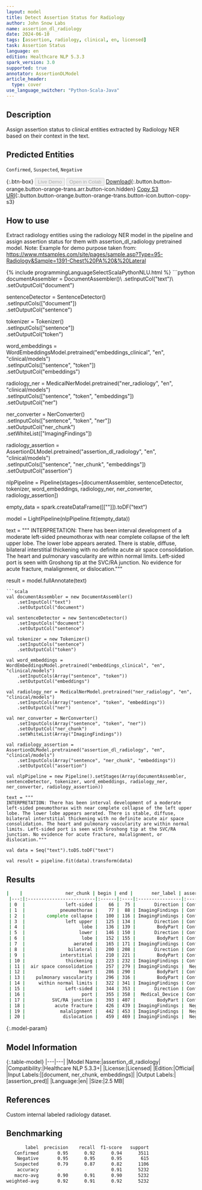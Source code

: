 ```yaml
---
layout: model
title: Detect Assertion Status for Radiology
author: John Snow Labs
name: assertion_dl_radiology
date: 2024-06-10
tags: [assertion, radiology, clinical, en, licensed]
task: Assertion Status
language: en
edition: Healthcare NLP 5.3.3
spark_version: 3.0
supported: true
annotator: AssertionDLModel
article_header:
  type: cover
use_language_switcher: "Python-Scala-Java"
---
```


## Description

Assign assertion status to clinical entities extracted by Radiology NER based on their context in the text.

## Predicted Entities

`Confirmed`, `Suspected`, `Negative`

{:.btn-box}
<button class="button button-orange" disabled>Live Demo</button>
<button class="button button-orange" disabled>Open in Colab</button>
[Download](https://s3.amazonaws.com/auxdata.johnsnowlabs.com/clinical/models/assertion_dl_radiology_en_5.3.3_3.0_1718021696198.zip){:.button.button-orange.button-orange-trans.arr.button-icon.hidden}
[Copy S3 URI](s3://auxdata.johnsnowlabs.com/clinical/models/assertion_dl_radiology_en_5.3.3_3.0_1718021696198.zip){:.button.button-orange.button-orange-trans.button-icon.button-copy-s3}

## How to use

Extract radiology entities using the radiology NER model in the pipeline and assign assertion status for them with assertion_dl_radiology pretrained model. Note: Example for demo purpose taken from: https://www.mtsamples.com/site/pages/sample.asp?Type=95-Radiology&Sample=1391-Chest%20PA%20&%20Lateral

<div class="tabs-box" markdown="1">
{% include programmingLanguageSelectScalaPythonNLU.html %}
```python
documentAssembler = DocumentAssembler()\
    .setInputCol("text")\
    .setOutputCol("document")

sentenceDetector = SentenceDetector() \
    .setInputCols(["document"]) \
    .setOutputCol("sentence")

tokenizer = Tokenizer() \
    .setInputCols(["sentence"]) \
    .setOutputCol("token")

word_embeddings = WordEmbeddingsModel.pretrained("embeddings_clinical", "en", "clinical/models")\
    .setInputCols(["sentence", "token"])\
    .setOutputCol("embeddings")

radiology_ner = MedicalNerModel.pretrained("ner_radiology", "en", "clinical/models") \
    .setInputCols(["sentence", "token", "embeddings"]) \
    .setOutputCol("ner")

ner_converter = NerConverter() \
    .setInputCols(["sentence", "token", "ner"]) \
    .setOutputCol("ner_chunk")\
    .setWhiteList(["ImagingFindings"])

radiology_assertion = AssertionDLModel.pretrained("assertion_dl_radiology", "en", "clinical/models") \
    .setInputCols(["sentence", "ner_chunk", "embeddings"]) \
    .setOutputCol("assertion")

nlpPipeline = Pipeline(stages=[documentAssembler, sentenceDetector, tokenizer, word_embeddings, radiology_ner, ner_converter, radiology_assertion])

empty_data = spark.createDataFrame([[""]]).toDF("text")

model = LightPipeline(nlpPipeline.fit(empty_data))

text = """
INTERPRETATION: There has been interval development of a moderate left-sided pneumothorax with near complete collapse of the left upper lobe. The lower lobe appears aerated. There is stable, diffuse, bilateral interstitial thickening with no definite acute air space consolidation. The heart and pulmonary vascularity are within normal limits. Left-sided port is seen with Groshong tip at the SVC/RA junction. No evidence for acute fracture, malalignment, or dislocation."""

result = model.fullAnnotate(text)
```
```scala
val documentAssembler = new DocumentAssembler()
    .setInputCol("text")
    .setOutputCol("document")

val sentenceDetector = new SentenceDetector()
    .setInputCols("document")
    .setOutputCol("sentence")

val tokenizer = new Tokenizer()
    .setInputCols("sentence")
    .setOutputCol("token")

val word_embeddings = WordEmbeddingsModel.pretrained("embeddings_clinical", "en", "clinical/models")
    .setInputCols(Array("sentence", "token"))
    .setOutputCol("embeddings")

val radiology_ner = MedicalNerModel.pretrained("ner_radiology", "en", "clinical/models")
    .setInputCols(Array("sentence", "token", "embeddings"))
    .setOutputCol("ner")

val ner_converter = NerConverter() 
    .setInputCols(Array("sentence", "token", "ner")) 
    .setOutputCol("ner_chunk")
    .setWhiteList(Array("ImagingFindings"))

val radiology_assertion = AssertionDLModel.pretrained("assertion_dl_radiology", "en", "clinical/models")
    .setInputCols(Array("sentence", "ner_chunk", "embeddings"))
    .setOutputCol("assertion")

val nlpPipeline = new Pipeline().setStages(Array(documentAssembler,  sentenceDetector, tokenizer, word_embeddings, radiology_ner, ner_converter, radiology_assertion))

text = """
INTERPRETATION: There has been interval development of a moderate left-sided pneumothorax with near complete collapse of the left upper lobe. The lower lobe appears aerated. There is stable, diffuse, bilateral interstitial thickening with no definite acute air space consolidation. The heart and pulmonary vascularity are within normal limits. Left-sided port is seen with Groshong tip at the SVC/RA junction. No evidence for acute fracture, malalignment, or dislocation."""

val data = Seq("text").toDS.toDF("text")

val result = pipeline.fit(data).transform(data)
```
</div>

## Results

```bash
|    |                ner_chunk | begin | end |       ner_label | assertion | assertion confidence |
 |---:|:-------------------------|:------|:----|:----------------|:----------|:---------------------|
 | 0  |               left-sided |    66 |  75 |       Direction | Confirmed |               0.9964 |
 | 1  |             pneumothorax |    77 |  88 | ImagingFindings | Confirmed |               0.9963 |
 | 2  |        complete collapse |   100 | 116 | ImagingFindings | Confirmed |               0.9977 |
 | 3  |               left upper |   125 | 134 |       Direction | Confirmed |               0.9962 |
 | 4  |                     lobe |   136 | 139 |        BodyPart | Confirmed |               0.9913 |
 | 5  |                    lower |   146 | 150 |       Direction | Confirmed |               0.7678 |
 | 6  |                     lobe |   152 | 155 |        BodyPart | Confirmed |               0.8673 |
 | 7  |                  aerated |   165 | 171 | ImagingFindings | Confirmed |               0.5755 |
 | 8  |                bilateral |   200 | 208 |       Direction | Confirmed |               0.9966 |
 | 9  |             interstitial |   210 | 221 |        BodyPart | Confirmed |               0.9944 |
 | 10 |               thickening |   223 | 232 | ImagingFindings | Confirmed |               0.9954 |
 | 11 |  air space consolidation |   257 | 279 | ImagingFindings |  Negative |               0.9434 |
 | 12 |                    heart |   286 | 290 |        BodyPart | Confirmed |               0.9941 |
 | 13 |    pulmonary vascularity |   296 | 316 |        BodyPart | Confirmed |               0.9986 |
 | 14 |     within normal limits |   322 | 341 | ImagingFindings | Confirmed |               0.9999 |
 | 15 |               Left-sided |   344 | 353 |       Direction | Confirmed |               0.9782 |
 | 16 |                     port |   355 | 358 |  Medical_Device | Confirmed |               0.9838 |
 | 17 |          SVC/RA junction |   393 | 407 |        BodyPart | Confirmed |               0.9998 |
 | 18 |           acute fracture |   426 | 439 | ImagingFindings |  Negative |               0.9995 |
 | 19 |             malalignment |   442 | 453 | ImagingFindings |  Negative |               0.9964 |
 | 20 |              dislocation |   459 | 469 | ImagingFindings |  Negative |               0.9864 |
```

{:.model-param}
## Model Information

{:.table-model}
|---|---|
|Model Name:|assertion_dl_radiology|
|Compatibility:|Healthcare NLP 5.3.3+|
|License:|Licensed|
|Edition:|Official|
|Input Labels:|[document, ner_chunk, embeddings]|
|Output Labels:|[assertion_pred]|
|Language:|en|
|Size:|2.5 MB|

## References

Custom internal labeled radiology dataset.

## Benchmarking

```bash
       label  precision    recall  f1-score   support
   Confirmed       0.95      0.92      0.94      3511
    Negative       0.95      0.95      0.95       615
   Suspected       0.79      0.87      0.82      1106
    accuracy       -         -         0.91      5232
   macro-avg       0.90      0.91      0.90      5232
weighted-avg       0.92      0.91      0.92      5232
```